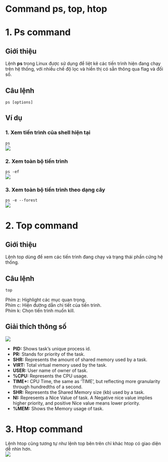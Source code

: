 ﻿# Command ps, top, htop
# 1. Ps command
## Giới thiệu
Lệnh **ps** trong Linux được sử dụng để liệt kê các tiến trình hiện đang chạy trên hệ thống, với nhiều chế độ lọc và hiển thị có sẵn thông qua flag và đối số.  

## Câu lệnh
```ps [options]```

## Ví dụ
### 1. Xem tiến trình của shell hiện tại
```ps```  
<img src = "../../Images/II. Manage_processes/1. Command ps, top, htop/Anh_1.png">  

### 2. Xem toàn bộ tiến trình
```ps -ef```  
<img src = "../../Images/II. Manage_processes/1. Command ps, top, htop/Anh_2.png">  

### 3. Xem toàn bộ tiến trình theo dạng cây
```ps -e --forest```  
<img src = "../../Images/II. Manage_processes/1. Command ps, top, htop/Anh_3.png">  

# 2. Top command
## Giới thiệu
Lệnh top dùng để xem các tiến trình đang chạy và trạng thái phần cứng hệ thống.

## Câu lệnh
```top```

Phím z: Highlight các mục quan trọng.  
Phím c: Hiện đường dẫn chi tiết của tiến trình.  
Phím k: Chọn tiến trình muốn kill.  

## Giải thích thông số
<img src = "../../Images/II. Manage_processes/1. Command ps, top, htop/Anh_4.png">  

-   **PID:** Shows task’s unique process id.
-   **PR:** Stands for priority of the task.
-   **SHR:** Represents the amount of shared memory used by a task.
-   **VIRT:** Total virtual memory used by the task.
-   **USER:** User name of owner of task.
-   **%CPU:** Represents the CPU usage.
-   **TIME+:** CPU Time, the same as ‘TIME’, but reflecting more granularity through hundredths of a second.
-   **SHR:** Represents the Shared Memory size (kb) used by a task.
-   **NI:** Represents a Nice Value of task. A Negative nice value implies higher priority, and positive Nice value means lower priority.
-   **%MEM:** Shows the Memory usage of task.

# 3. Htop command
Lệnh htop cũng tương tự như lệnh top bên trên chỉ khác htop có giao diện dễ nhìn hơn.  
<img src = "../../Images/II. Manage_processes/1. Command ps, top, htop/Anh_5.png">  
